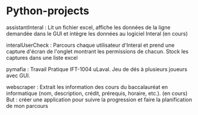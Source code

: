 # Python-projects

assistantInteral : Lit un fichier excel, affiche les données de la ligne demandée dans le GUI et intègre les données au logiciel Interal (en cours)

interalUserCheck : Parcours chaque utilisateur d'Interal et prend une capture d'écran de l'onglet montrant les permissions de chacun. Stock les captures dans une liste excel

pymafia : Travail Pratique IFT-1004 uLaval. Jeu de dés à plusieurs joueurs avec GUI.

webscraper : Extrait les information des cours du baccalauréat en informatique (nom, description, crédit, prérequis, horaire, etc.). (en cours)
              But : créer une application pour suivre la progression et faire la planification de mon parcours
